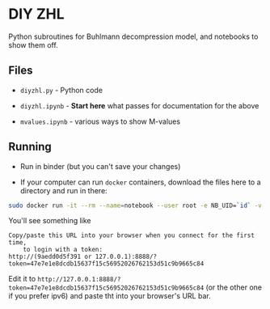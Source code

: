 # DIY ZHL

Python subroutines for Buhlmann decompression model,
and notebooks to show them off.

## Files

 - `diyzhl.py` - Python code

 - `diyzhl.ipynb` - **Start here** what passes for documentation for the above

 - `mvalues.ipynb` - various ways to show M-values

## Running

 - Run in binder (but you can't save your changes)

 - If your computer can run `docker` containers, download the files here to a directory and run in there:

```sh
sudo docker run -it --rm --name=notebook --user root -e NB_UID=`id` -v `pwd`:/home/jovyan/work -p 8888:8888 jupyter/scipy-notebook
```

You'll see something like

```
Copy/paste this URL into your browser when you connect for the first time,
    to login with a token:
http://(9aedd0d5f391 or 127.0.0.1):8888/?token=47e7e1e8dcdb15637f15c56952026762153d51c9b9665c84

```

Edit it to `http://127.0.0.1:8888/?token=47e7e1e8dcdb15637f15c56952026762153d51c9b9665c84` (or the other one if you prefer ipv6) and paste tht into your browser's URL bar.
